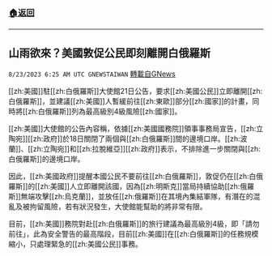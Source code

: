 ###  [:house:返回](README.md)
---


## 山雨欲來？美國敦促公民即刻離開白俄羅斯
`8/23/2023 6:25 AM UTC GNEWSTAIWAN` [轉載自GNews](https://gnews.org/articles/1586819)

[[zh:美國]]駐[[zh:白俄羅斯]]大使館21日公告，要求[[zh:美國公民]]立即離開[[zh:白俄羅斯]]，並建議[[zh:美國]]人暫緩前往[[zh:東歐]]部分[[zh:國家]]的計畫，同時將[[zh:白俄羅斯]]列為最高級別4級風險[[zh:國家]]。

[[zh:美國]]大使館的公告內容稱，依據[[zh:美國國務院]]領事事務局宣告，[[zh:立陶宛]][[zh:政府]]於18日關閉了兩個與[[zh:白俄羅斯]]間的邊境口岸。[[zh:波蘭]]、[[zh:立陶宛]]和[[zh:拉脫維亞]][[zh:政府]]表示，不排除進一步關閉與[[zh:白俄羅斯]]的邊境口岸。

因此，[[zh:美國政府]]提醒本國公民不要前往[[zh:白俄羅斯]]，敦促仍在[[zh:白俄羅斯]]的[[zh:美國]]人立即離開該國，因為[[zh:明斯克]]當局持續協助[[zh:俄羅斯]]無端攻擊[[zh:烏克蘭]]，並放任[[zh:俄羅斯]]在其境內集結軍隊，有潛在的混亂及被拘留風險，若有狀況發生，大使館能幫助的將非常有限。

目前，[[zh:美國]]務院對赴[[zh:白俄羅斯]]的旅行建議為最高級別4級，即「請勿前往」，此為安全警告的最高階段，目前[[zh:美國]]在[[zh:白俄羅斯]]的任務規模縮小，只處理緊急的[[zh:美國公民]]事務。
